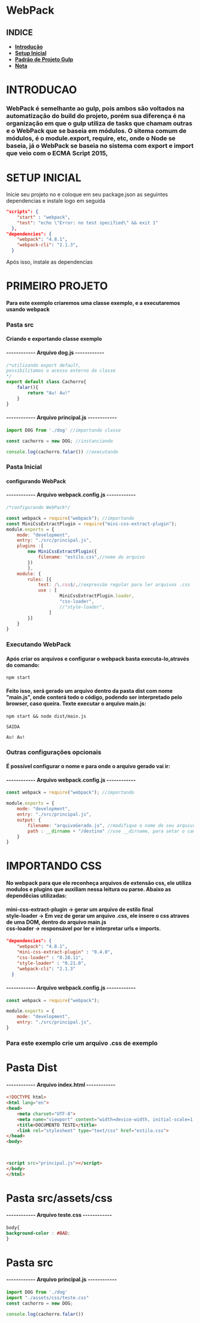 # WebPack

## INDICE 
- **[Introdução](#introducao)**
- **[Setup Inicial](#setup-inicial)**
- **[Padrão de Projeto Gulp](#padrão-de-projeto-gulp)**
- **[Nota](#nota)**



# INTRODUCAO


### WebPack é semelhante ao gulp, pois ambos são voltados na automatização do build do projeto, porém sua diferença é na organização em que o gulp utiliza de tasks que chamam outras e o WebPack que se baseia em módulos. O sitema comum de módulos, é o module.export, require, etc, onde o Node se baseia, já o WebPack se baseia no sistema com export e import que veio com o ECMA Script 2015, 



# SETUP INICIAL
Inicie seu projeto no e coloque em seu package.json as seguintes dependencias e instale logo em seguida
```json
"scripts": {
    "start" : "webpack",
    "test": "echo \"Error: no test specified\" && exit 1"
  },
"dependencies": {
    "webpack": "4.8.1",
    "webpack-cli": "2.1.3",
  }
```

Após isso, instale as dependencias


# PRIMEIRO PROJETO
                                        
#### Para este exemplo criaremos uma classe exemplo, e a executaremos usando webpack


### Pasta src

#### Criando e exportando classe exemplo
#### ------------ Arquivo dog.js ------------
```js
/*utilizando export default,
possibilitamos o acesso externo da classe
*/
export default class Cachorro{ 
	falar(){
		return "Au! Au!"
	}
} 
```

#### ------------ Arquivo principal.js ------------
```js
import DOG from './dog' //importando classe

const cachorro = new DOG; //instanciando

console.log(cachorro.falar()) //executando
```

### Pasta Inicial

#### configurando WebPack

#### ------------ Arquivo webpack.config.js ------------
```js
/*configurando WebPack*/

const webpack = require("webpack"); //importando
const MiniCssExtractPlugin = require("mini-css-extract-plugin");
module.exports = { 
	mode: "development", 
	entry: "./src/principal.js",
	plugins :[
		new MiniCssExtractPlugin({
			filename: "estilo.css",//nome do arquivo
		})
		],
	module: {
		rules: [{
			test: /\.css$/,//expressão regular para ler arquivos .css
			use : [
				    MiniCssExtractPlugin.loader,
				    "css-loader",
				    //"style-loader",
				]
		}]
	}
}
```


### Executando WebPack
#### Após criar os arquivos e configurar o webpack basta executa-lo,através do comando:

```terminal
npm start
```
#### Feito isso, será gerado um arquivo dentro da pasta dist com nome "main.js", onde conterá todo o código, podendo ser interpretado pelo browser, caso queira. Texte executar o arquivo main.js:

```terminal
npm start && node dist/main.js

SAIDA

Au! Au!
```


### Outras configurações opcionais
#### É possível configurar o nome e para onde o arquivo gerado vai ir:
#### ------------ Arquivo webpack.config.js ------------
```js
const webpack = require("webpack"); //importando

module.exports = {
	mode: "development", 
	entry: "./src/principal.js",
	output: {
		filename: "arquivoGerado.js", //modifique o nome do seu arquivo de saida
		path : __dirname + "/destino" //use __dirname, para setar o caminho da pasta atual, e adicione a pasta desejada
	}
}
```


# IMPORTANDO CSS
#### No webpack para que ele reconheça arquivos de extensão css, ele utiliza modulos e plugins que auxiliam nessa leitura ou parse. Abaixo as dependêcias utilizadas:
#### mini-css-extract-plugin -> gerar um arquivo de estilo final<br>style-loader -> Em vez de gerar um arquivo .css, ele insere o css atraves de uma DOM, dentro do arquivo main.js<br>css-loader -> responsável por ler e interpretar urls e imports.

```json
"dependencies": {
    "webpack": "4.8.1",
    "mini-css-extract-plugin" : "0.4.0",
    "css-loader" : "0.28.11",
    "style-loader" : "0.21.0",
    "webpack-cli": "2.1.3"
  }
```

#### ------------ Arquivo webpack.config.js ------------
```js
const webpack = require("webpack"); 

module.exports = { 
	mode: "development", 
	entry: "./src/principal.js",
}
```

### Para este exemplo crie um arquivo .css de exemplo

# Pasta Dist

#### ------------ Arquivo index.html ------------
```html
<!DOCTYPE html>
<html lang="en">
<head>
	<meta charset="UTF-8">
	<meta name="viewport" content="width=device-width, initial-scale=1.0">
	<title>DOCUMENTO TESTE</title>
	<link rel="stylesheet" type="text/css" href="estilo.css">
</head>
<body>
	


<script src="principal.js"></script>
</body>
</html>
```
# Pasta src/assets/css
#### ------------ Arquivo teste.css ------------
```css
body{
background-color : #BAD;
}
```

# Pasta src
#### ------------ Arquivo principal.js ------------
```js
import DOG from './dog' 
import "./assets/css/teste.css"
const cachorro = new DOG;

console.log(cachorro.falar()) 
```


